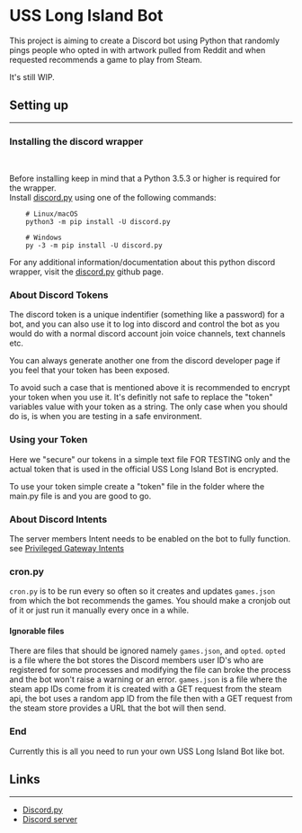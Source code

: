 # USS Long Island Bot
This project is aiming to create a Discord bot using Python that randomly pings people who opted in with artwork pulled from Reddit and when requested recommends a game to play from Steam.

It's still WIP.

## Setting up

---

### Installing the discord wrapper

<br>

Before installing keep in mind that a Python 3.5.3 or higher is required for the wrapper.<br>
Install [discord.py](https://github.com/Rapptz/discord.py) using one of the following commands:

        # Linux/macOS
        python3 -m pip install -U discord.py

        # Windows
        py -3 -m pip install -U discord.py

For any additional information/documentation about this python discord wrapper, visit the [discord.py](https://github.com/Rapptz/discord.py) github page.

### About Discord Tokens

The discord token is a unique indentifier (something like a password) for a bot, and you can also use it to log into discord and control the bot as you would do with a normal discord account join voice channels, text channels etc.

You can always generate another one from the discord developer page if you feel that your token has been exposed.

To avoid such a case that is mentioned above it is recommended to encrypt your token when you use it. It's definitly not safe to replace the "token" variables value with your token as a string. The only case when you should do is, is when you are testing in a safe environment.

### Using your Token

Here we "secure" our tokens in a simple text file FOR TESTING only and the actual token that is used in the official USS Long Island Bot is encrypted.

To use your token simple create a "token" file in the folder where the main.py file is and you are good to go.

### About Discord Intents

The server members Intent needs to be enabled on the bot to fully function.
see [Privileged Gateway Intents](https://discordpy.readthedocs.io/en/latest/intents.html)

### cron.py

`cron.py` is to be run every so often so it creates and updates `games.json` from which the bot recommends the games. You should make a cronjob out of it or just run it manually every once in a while.

#### Ignorable files
There are files that should be ignored namely `games.json`, and `opted`.
`opted` is a file where the bot stores the Discord members user ID's who are 
registered for some processes and modifying the file can broke the process and the 
bot won't raise a warning or an error.
`games.json` is a file where the steam app IDs come from it is created with a GET request from the steam api, the bot uses a random app ID from the file then with a GET request from the steam store provides a URL that the bot will then send.

### End
Currently this is all you need to run your own USS Long Island Bot like bot.

## Links

---

- [Discord.py](https://github.com/Rapptz/discord.py)
- [Discord server](https://discord.gg/Bqj5UteMfy)
